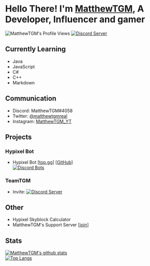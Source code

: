 # Hello There! I'm [MatthewTGM](https://matthewtgm.ga/), A Developer, Influencer and gamer
![MatthewTGM's Profile Views](https://komarev.com/ghpvc/?username=MatthewTGM)
<a href="https://discord.gg/XZ2TdQs"><img src="https://discordapp.com/api/guilds/662631480492818454/widget.png?style=banner2" alt="Discord Server"></a>
## Currently Learning
- Java
- JavaScript
- C#
- C++
- Markdown

## Communication
- Discord: MatthewTGM#4058
- Twitter: [@matthewtgmreal](https://twitter.com/matthewtgmreal)
- Instagram: [MatthewTGM_YT](https://instagram.com/matthewtgm_yt)

## Projects
### Hypixel Bot
- Hypixel Bot [[top.gg](https://top.gg/bot/730063696130211901)] [[GitHub](https://github.com/matthewtgm/hypixel-bot)]\
[![Discord Bots](https://top.gg/api/widget/730063696130211901.svg)](https://top.gg/bot/730063696130211901)

### TeamTGM
- Invite: <a href="https://discord.gg/XZ2TdQs"><img src="https://discordapp.com/api/guilds/662631480492818454/widget.png?style=banner2" alt="Discord Server"></a>

## Other
- Hypixel Skyblock Calculator
- MatthewTGM's Support Server [[join](https://discord.gg/7BUb7Qu)]

## Stats
[![MatthewTGM's github stats](https://github-readme-stats.vercel.app/api?username=MatthewTGM)](https://github.com/anuraghazra/github-readme-stats)\
[![Top Langs](https://github-readme-stats.vercel.app/api/top-langs/?username=MatthewTGM&langs_count=8)](https://github.com/anuraghazra/github-readme-stats)
